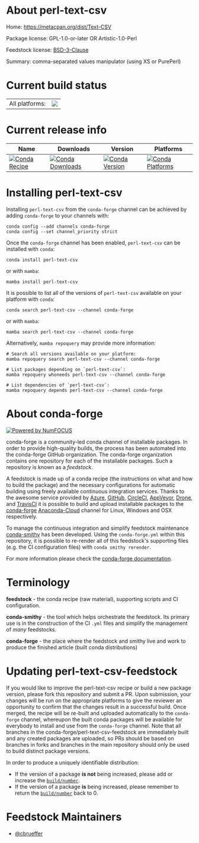 About perl-text-csv
===================

Home: https://metacpan.org/dist/Text-CSV

Package license: GPL-1.0-or-later OR Artistic-1.0-Perl

Feedstock license: [BSD-3-Clause](https://github.com/conda-forge/perl-text-csv-feedstock/blob/main/LICENSE.txt)

Summary: comma-separated values manipulator (using XS or PurePerl)

Current build status
====================


<table><tr><td>All platforms:</td>
    <td>
      <a href="https://dev.azure.com/conda-forge/feedstock-builds/_build/latest?definitionId=17462&branchName=main">
        <img src="https://dev.azure.com/conda-forge/feedstock-builds/_apis/build/status/perl-text-csv-feedstock?branchName=main">
      </a>
    </td>
  </tr>
</table>

Current release info
====================

| Name | Downloads | Version | Platforms |
| --- | --- | --- | --- |
| [![Conda Recipe](https://img.shields.io/badge/recipe-perl--text--csv-green.svg)](https://anaconda.org/conda-forge/perl-text-csv) | [![Conda Downloads](https://img.shields.io/conda/dn/conda-forge/perl-text-csv.svg)](https://anaconda.org/conda-forge/perl-text-csv) | [![Conda Version](https://img.shields.io/conda/vn/conda-forge/perl-text-csv.svg)](https://anaconda.org/conda-forge/perl-text-csv) | [![Conda Platforms](https://img.shields.io/conda/pn/conda-forge/perl-text-csv.svg)](https://anaconda.org/conda-forge/perl-text-csv) |

Installing perl-text-csv
========================

Installing `perl-text-csv` from the `conda-forge` channel can be achieved by adding `conda-forge` to your channels with:

```
conda config --add channels conda-forge
conda config --set channel_priority strict
```

Once the `conda-forge` channel has been enabled, `perl-text-csv` can be installed with `conda`:

```
conda install perl-text-csv
```

or with `mamba`:

```
mamba install perl-text-csv
```

It is possible to list all of the versions of `perl-text-csv` available on your platform with `conda`:

```
conda search perl-text-csv --channel conda-forge
```

or with `mamba`:

```
mamba search perl-text-csv --channel conda-forge
```

Alternatively, `mamba repoquery` may provide more information:

```
# Search all versions available on your platform:
mamba repoquery search perl-text-csv --channel conda-forge

# List packages depending on `perl-text-csv`:
mamba repoquery whoneeds perl-text-csv --channel conda-forge

# List dependencies of `perl-text-csv`:
mamba repoquery depends perl-text-csv --channel conda-forge
```


About conda-forge
=================

[![Powered by
NumFOCUS](https://img.shields.io/badge/powered%20by-NumFOCUS-orange.svg?style=flat&colorA=E1523D&colorB=007D8A)](https://numfocus.org)

conda-forge is a community-led conda channel of installable packages.
In order to provide high-quality builds, the process has been automated into the
conda-forge GitHub organization. The conda-forge organization contains one repository
for each of the installable packages. Such a repository is known as a *feedstock*.

A feedstock is made up of a conda recipe (the instructions on what and how to build
the package) and the necessary configurations for automatic building using freely
available continuous integration services. Thanks to the awesome service provided by
[Azure](https://azure.microsoft.com/en-us/services/devops/), [GitHub](https://github.com/),
[CircleCI](https://circleci.com/), [AppVeyor](https://www.appveyor.com/),
[Drone](https://cloud.drone.io/welcome), and [TravisCI](https://travis-ci.com/)
it is possible to build and upload installable packages to the
[conda-forge](https://anaconda.org/conda-forge) [Anaconda-Cloud](https://anaconda.org/)
channel for Linux, Windows and OSX respectively.

To manage the continuous integration and simplify feedstock maintenance
[conda-smithy](https://github.com/conda-forge/conda-smithy) has been developed.
Using the ``conda-forge.yml`` within this repository, it is possible to re-render all of
this feedstock's supporting files (e.g. the CI configuration files) with ``conda smithy rerender``.

For more information please check the [conda-forge documentation](https://conda-forge.org/docs/).

Terminology
===========

**feedstock** - the conda recipe (raw material), supporting scripts and CI configuration.

**conda-smithy** - the tool which helps orchestrate the feedstock.
                   Its primary use is in the construction of the CI ``.yml`` files
                   and simplify the management of *many* feedstocks.

**conda-forge** - the place where the feedstock and smithy live and work to
                  produce the finished article (built conda distributions)


Updating perl-text-csv-feedstock
================================

If you would like to improve the perl-text-csv recipe or build a new
package version, please fork this repository and submit a PR. Upon submission,
your changes will be run on the appropriate platforms to give the reviewer an
opportunity to confirm that the changes result in a successful build. Once
merged, the recipe will be re-built and uploaded automatically to the
`conda-forge` channel, whereupon the built conda packages will be available for
everybody to install and use from the `conda-forge` channel.
Note that all branches in the conda-forge/perl-text-csv-feedstock are
immediately built and any created packages are uploaded, so PRs should be based
on branches in forks and branches in the main repository should only be used to
build distinct package versions.

In order to produce a uniquely identifiable distribution:
 * If the version of a package **is not** being increased, please add or increase
   the [``build/number``](https://docs.conda.io/projects/conda-build/en/latest/resources/define-metadata.html#build-number-and-string).
 * If the version of a package **is** being increased, please remember to return
   the [``build/number``](https://docs.conda.io/projects/conda-build/en/latest/resources/define-metadata.html#build-number-and-string)
   back to 0.

Feedstock Maintainers
=====================

* [@cbrueffer](https://github.com/cbrueffer/)

